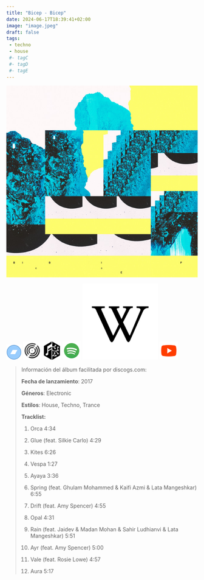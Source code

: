 ```yaml
---
title: "Bicep - Bicep"
date: 2024-06-17T18:39:41+02:00
image: "image.jpeg"
draft: false
tags:
 - techno
 - house
 #- tagC
 #- tagD
 #- tagE
---
```

![cover](image.jpeg (Bicep - Bicep))
 
[![bandcamp](../links/svg/bandcamp.png (bandcamp))](https://bicep.bandcamp.com)
[![discogs](../links/svg/discogs.png (discogs))](https://www.discogs.com/master/1231184)
[![musicbrainz](../links/svg/musicbrainz.png (musicbrainz))](https://musicbrainz.org/release/3a214492-fdcc-4e53-94f7-fec4de0bca51)
[![spotify](../links/svg/spotify.png (putify))](https://open.spotify.com/album/4psDRFbIlUM1KUb1omccXo)
[![wikipedia](../links/svg/wikipedia.png (wikipedia))](https://en.wikipedia.org/wiki/Biceps)
[![youtube](../links/svg/youtube.png (youtube))](https://www.youtube.com/playlist?list=PL0lNEPx1BJ6s_SIGzpqUmV_cv46zHh0_r)
 
<!-- [![lastfm](../links/svg/lastfm.png (lastfm))]() -->
 
> Información del álbum facilitada por discogs.com:
> 
> **Fecha de lanzamiento**: 2017
> 
> **Géneros**: Electronic
> 
> **Estilos**: House, Techno, Trance
> 
> **Tracklist:**
> 
>   1. Orca    4:34
> 
>   2. Glue 
> (feat. Silkie Carlo)   4:29
> 
>   3. Kites    6:26
> 
>   4. Vespa    1:27
> 
>   5. Ayaya    3:36
> 
>   6. Spring 
> (feat. Ghulam Mohammed & Kaifi Azmi & Lata Mangeshkar)   6:55
> 
>   7. Drift 
> (feat. Amy Spencer)   4:55
> 
>   8. Opal    4:31
> 
>   9. Rain 
> (feat. Jaidev & Madan Mohan & Sahir Ludhianvi & Lata Mangeshkar)   5:51
> 
>   10. Ayr 
> (feat. Amy Spencer)   5:00
> 
>   11. Vale 
> (feat. Rosie Lowe)   4:57
> 
>   12. Aura    5:17
> 
